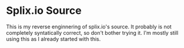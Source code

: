 # Splix.io Source

This is my reverse enginnering of splix.io's source. It probably is not completely syntatically correct, so don't bother trying it. 
I'm mostly still using this as I already started with this. 
